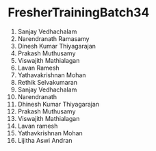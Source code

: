 # FresherTrainingBatch34
1. Sanjay Vedhachalam
2. Narendranath Ramasamy
3. Dinesh Kumar Thiyagarajan
4. Prakash Muthusamy
5. Viswajith Mathialagan
6. Lavan Ramesh
7. Yathavakrishnan Mohan
8. Rethik Selvakumaran
1. Sanjay Vedhachalam
2. Narendranath
3. Dhinesh Kumar Thiyagarajan
4. Prakash Muthusamy
5. Viswajith Mathialagan
6. Lavan ramesh
7. Yathavkrishnan Mohan
8. Lijitha Aswi Andran


